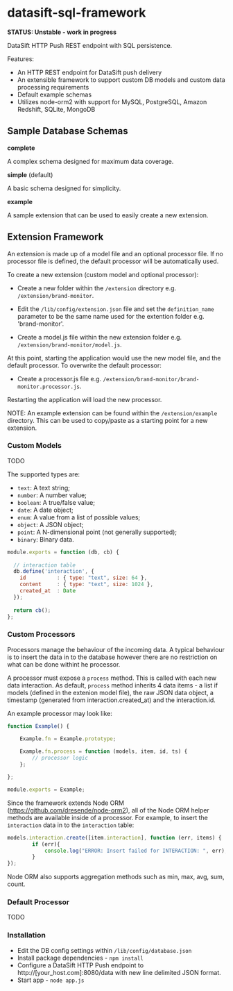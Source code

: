 datasift-sql-framework
======================

**STATUS: Unstable - work in progress**

DataSift HTTP Push REST endpoint with SQL persistence. 

Features:
* An HTTP REST endpoint for DataSift push delivery
* An extensible framework to support custom DB models and custom data processing requirements
* Default example schemas
* Utilizes node-orm2 with support for MySQL, PostgreSQL, Amazon Redshift, SQLite, MongoDB

## Sample Database Schemas


**complete**

A complex schema designed for maximum data coverage.

**simple** (default)

A basic schema designed for simplicity.

**example**

A sample extension that can be used to easily create a new extension.


## Extension Framework

An extension is made up of a model file and an optional processor file. If no processor file is defined, the default processor will be automatically used.

To create a new extension (custom model and optional processor):

* Create a new folder within the <code>/extension</code> directory e.g. <code>/extension/brand-monitor</code>.
* Edit the <code>/lib/config/extension.json</code> file and set the <code>definition_name</code> parameter to be the same name used for the extention folder e.g. 'brand-monitor'.

* Create a model.js file within the new extension folder e.g. <code>/extension/brand-monitor/model.js</code>.


At this point, starting the application would use the new model file, and the default processor. To overwrite the default processor:

* Create a processor.js file e.g. <code>/extension/brand-monitor/brand-monitor.processor.js</code>.

Restarting the application will load the new processor.

NOTE: An example extension can be found within the <code>/extension/example</code> directory. This can be used to copy/paste as a starting point for a new extension.


### Custom Models

TODO

The supported types are:

- `text`: A text string;
- `number`: A number value;
- `boolean`: A true/false value;
- `date`: A date object;
- `enum`: A value from a list of possible values;
- `object`: A JSON object;
- `point`: A N-dimensional point (not generally supported);
- `binary`: Binary data.

```javascript
module.exports = function (db, cb) {
  
  // interaction table
  db.define('interaction', {
    id          : { type: "text", size: 64 },
    content     : { type: "text", size: 1024 },
  	created_at  : Date
  });
  
  return cb();
};
```

### Custom Processors

Processors manage the behaviour of the incoming data. A typical behaviour is to insert the data in to the database however there are no restriction on what can be done withint he processor.

A processor must expose a <code>process</code> method. This is called with each new data interaction. As default, <code>process</code> method inherits 4 data items - a list if models (defined in the extenion model file), the raw JSON data object, a timestamp (generated from interaction.created_at) and the interaction.id.

An example processor may look like:

```javascript
function Example() {

	Example.fn = Example.prototype;
	
	Example.fn.process = function (models, item, id, ts) {
		// processor logic
	};

};

module.exports = Example;
```

Since the framework extends Node ORM (https://github.com/dresende/node-orm2), all of the Node ORM helper methods are available inside of a processor. For example, to insert the <code>interaction</code> data in to the <code>interaction</code> table:

```javascript
models.interaction.create([item.interaction], function (err, items) {
	 	if (err){
	 		console.log("ERROR: Insert failed for INTERACTION: ", err);
	 	}
});
```

Node ORM also supports aggregation methods such as min, max, avg, sum, count.

### Default Processor

TODO

### Installation
* Edit the DB config settings within <code>/lib/config/database.json</code>
* Install package dependencies - <code>npm install</code>
* Configure a DataSift HTTP Push endpoint to http://[your_host.com]:8080/data with new line delimited JSON format.
* Start app - <code>node app.js</code>